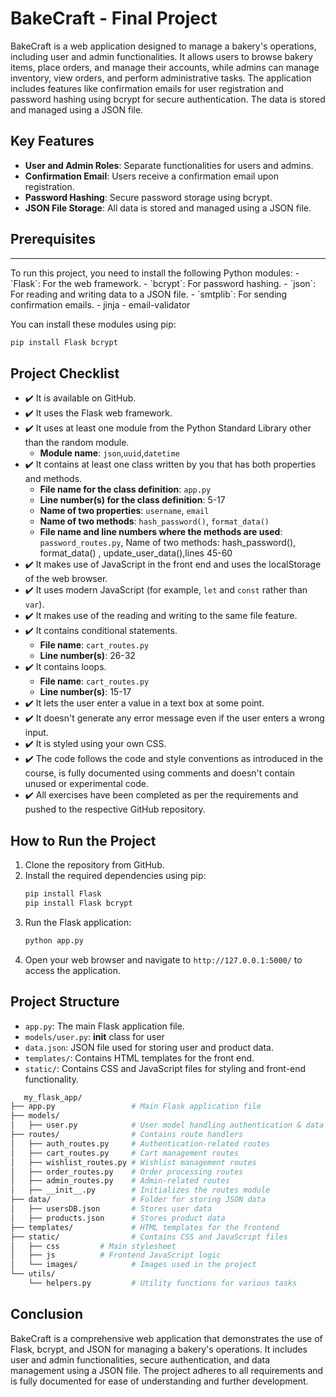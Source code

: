 # BakeCraft - Final Project

BakeCraft is a web application designed to manage a bakery's operations, including user and admin functionalities. It allows users to browse bakery items, place orders, and manage their accounts, while admins can manage inventory, view orders, and perform administrative tasks. The application includes features like confirmation emails for user registration and password hashing using bcrypt for secure authentication. The data is stored and managed using a JSON file.

## Key Features
- **User and Admin Roles**: Separate functionalities for users and admins.
- **Confirmation Email**: Users receive a confirmation email upon registration.
- **Password Hashing**: Secure password storage using bcrypt.
- **JSON File Storage**: All data is stored and managed using a JSON file.

## Prerequisites
<hr/>
To run this project, you need to install the following Python modules:
- `Flask`: For the web framework.
- `bcrypt`: For password hashing.
- `json`: For reading and writing data to a JSON file.
- `smtplib`: For sending confirmation emails.
- jinja
- email-validator

You can install these modules using pip:
```bash
pip install Flask bcrypt
```

## Project Checklist
- ✔️ It is available on GitHub.
- ✔️ It uses the Flask web framework.
- ✔️ It uses at least one module from the Python Standard Library other than the random module.
  - **Module name**: `json`,`uuid`,`datetime`
- ✔️ It contains at least one class written by you that has both properties and methods.
  - **File name for the class definition**: `app.py`
  - **Line number(s) for the class definition**: 5-17
  - **Name of two properties**: `username`, `email`
  - **Name of two methods**: `hash_password()`, `format_data()`
  - **File name and line numbers where the methods are used**: `password_routes.py`, Name of two methods: hash_password(), format_data() , update_user_data(),lines 45-60
- ✔️ It makes use of JavaScript in the front end and uses the localStorage of the web browser.
- ✔️ It uses modern JavaScript (for example, `let` and `const` rather than `var`).
- ✔️ It makes use of the reading and writing to the same file feature.
- ✔️ It contains conditional statements.
  - **File name**: `cart_routes.py`
  - **Line number(s)**: 26-32
- ✔️ It contains loops.
  - **File name**: `cart_routes.py`
  - **Line number(s)**: 15-17
- ✔️ It lets the user enter a value in a text box at some point.
- ✔️ It doesn't generate any error message even if the user enters a wrong input.
- ✔️ It is styled using your own CSS.
- ✔️ The code follows the code and style conventions as introduced in the course, is fully documented using comments and doesn't contain unused or experimental code.
- ✔️ All exercises have been completed as per the requirements and pushed to the respective GitHub repository.

## How to Run the Project
1. Clone the repository from GitHub.
2. Install the required dependencies using pip:
   ```bash
   pip install Flask 
   pip install Flask bcrypt
   ```
3. Run the Flask application:
   ```bash
   python app.py
   ```
4. Open your web browser and navigate to `http://127.0.0.1:5000/` to access the application.

## Project Structure
- `app.py`: The main Flask application file.
- `models/user.py`: __init__ class for user 
- `data.json`: JSON file used for storing user and product data.
- `templates/`: Contains HTML templates for the front end.
- `static/`: Contains CSS and JavaScript files for styling and front-end functionality.
```bash
   my_flask_app/
├── app.py                 # Main Flask application file
├── models/
│   ├── user.py            # User model handling authentication & data storage
├── routes/                # Contains route handlers
│   ├── auth_routes.py     # Authentication-related routes
│   ├── cart_routes.py     # Cart management routes
│   ├── wishlist_routes.py # Wishlist management routes
│   ├── order_routes.py    # Order processing routes
│   ├── admin_routes.py    # Admin-related routes
│   ├── __init__.py        # Initializes the routes module
├── data/                  # Folder for storing JSON data
│   ├── usersDB.json       # Stores user data
│   ├── products.json      # Stores product data
├── templates/             # HTML templates for the frontend
├── static/                # Contains CSS and JavaScript files
│   ├── css         # Main stylesheet
│   ├── js          # Frontend JavaScript logic
│   └── images/            # Images used in the project
└── utils/
    └── helpers.py         # Utility functions for various tasks

   ```
## Conclusion
BakeCraft is a comprehensive web application that demonstrates the use of Flask, bcrypt, and JSON for managing a bakery's operations. It includes user and admin functionalities, secure authentication, and data management using a JSON file. The project adheres to all requirements and is fully documented for ease of understanding and further development.



